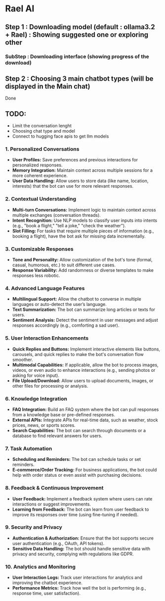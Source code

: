 # Rael AI


## Step 1 : Downloading model (default : ollama3.2 + Rael) : Showing suggested one or exploring other

### SubStep : Downloading interface (showing progress of the download)

## Step 2 : Choosing 3 main chatbot types (will be displayed in the Main chat)

Done


## TODO:
- Limit the conversation lenght
- Choosing chat type and model
- Connect to hugging face apis to get llm models

### 1. **Personalized Conversations**
- **User Profiles:** Save preferences and previous interactions for personalized responses.
- **Memory Integration:** Maintain context across multiple sessions for a more coherent experience.
- **User Data Handling:** Allow users to store data (like name, location, interests) that the bot can use for more relevant responses.

### 2. **Contextual Understanding**
- **Multi-turn Conversations:** Implement logic to maintain context across multiple exchanges (conversation threads).
- **Intent Recognition:** Use NLP models to classify user inputs into intents (e.g., "book a flight," "tell a joke," "check the weather").
- **Slot Filling:** For tasks that require multiple pieces of information (e.g., booking a flight), have the bot ask for missing data incrementally.

### 3. **Customizable Responses**
- **Tone and Personality:** Allow customization of the bot's tone (formal, casual, humorous, etc.) to suit different use cases.
- **Response Variability:** Add randomness or diverse templates to make responses less robotic.

### 4. **Advanced Language Features**
- **Multilingual Support:** Allow the chatbot to converse in multiple languages or auto-detect the user’s language.
- **Text Summarization:** The bot can summarize long articles or texts for users.
- **Sentiment Analysis:** Detect the sentiment in user messages and adjust responses accordingly (e.g., comforting a sad user).

### 5. **User Interaction Enhancements**
- **Quick Replies and Buttons:** Implement interactive elements like buttons, carousels, and quick replies to make the bot's conversation flow smoother.
- **Multimodal Capabilities:** If applicable, allow the bot to process images, videos, or even audio to enhance interactions (e.g., sending photos or asking for voice input).
- **File Upload/Download:** Allow users to upload documents, images, or other files for processing or analysis.

### 6. **Knowledge Integration**
- **FAQ Integration:** Build an FAQ system where the bot can pull responses from a knowledge base or pre-defined responses.
- **External APIs:** Integrate APIs for real-time data, such as weather, stock prices, news, or sports scores.
- **Search Capabilities:** The bot can search through documents or a database to find relevant answers for users.

### 7. **Task Automation**
- **Scheduling and Reminders:** The bot can schedule tasks or set reminders.
- **E-commerce/Order Tracking:** For business applications, the bot could help with order status or even assist with purchasing decisions.

### 8. **Feedback & Continuous Improvement**
- **User Feedback:** Implement a feedback system where users can rate interactions or suggest improvements.
- **Learning from Feedback:** The bot can learn from user feedback to improve its responses over time (using fine-tuning if needed).

### 9. **Security and Privacy**
- **Authentication & Authorization:** Ensure that the bot supports secure user authentication (e.g., OAuth, API tokens).
- **Sensitive Data Handling:** The bot should handle sensitive data with privacy and security, complying with regulations like GDPR.

### 10. **Analytics and Monitoring**
- **User Interaction Logs:** Track user interactions for analytics and improving the chatbot experience.
- **Performance Metrics:** Track how well the bot is performing (e.g., response time, user satisfaction).
